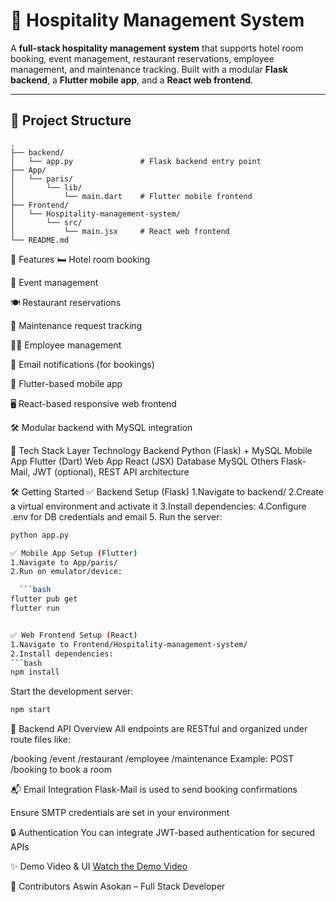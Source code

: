 # 🏨 Hospitality Management System

A **full-stack hospitality management system** that supports hotel room booking, event management, restaurant reservations, employee management, and maintenance tracking. Built with a modular **Flask backend**, a **Flutter mobile app**, and a **React web frontend**.

---

## 📁 Project Structure

```plaintext
.
├── backend/
│   └── app.py               # Flask backend entry point
├── App/
│   └── paris/
│       └── lib/
│           └── main.dart    # Flutter mobile frontend
├── Frontend/
│   └── Hospitality-management-system/
│       └── src/
│           └── main.jsx     # React web frontend
└── README.md
```

🚀 Features
  🛏️ Hotel room booking
  
  📅 Event management
  
  🍽️ Restaurant reservations
  
  🧹 Maintenance request tracking
  
  👨‍💼 Employee management
  
  📧 Email notifications (for bookings)
  
  📱 Flutter-based mobile app
  
  🖥️ React-based responsive web frontend
  
  🛠️ Modular backend with MySQL integration

🧠 Tech Stack
  Layer	Technology
  Backend	Python (Flask) + MySQL
  Mobile App	Flutter (Dart)
  Web App	React (JSX)
  Database	MySQL
  Others	Flask-Mail, JWT (optional), REST API architecture

🛠️ Getting Started
✅ Backend Setup (Flask)
  1.Navigate to backend/
  2.Create a virtual environment and activate it
  3.Install dependencies:
  4.Configure .env for DB credentials and email
  5. Run the server:
  ```bash
  python app.py

✅ Mobile App Setup (Flutter)
  1.Navigate to App/paris/
  2.Run on emulator/device:
  
    ```bash
  flutter pub get
  flutter run


✅ Web Frontend Setup (React)
  1.Navigate to Frontend/Hospitality-management-system/
  2.Install dependencies:
  ```bash
  npm install
  ```
  Start the development server:
  
  ```bash
  npm start
  ```


🧩 Backend API Overview
All endpoints are RESTful and organized under route files like:

/booking
/event
/restaurant
/employee
/maintenance
Example: POST /booking to book a room

📬 Email Integration
Flask-Mail is used to send booking confirmations

Ensure SMTP credentials are set in your environment

🔒 Authentication
You can integrate JWT-based authentication for secured APIs

✨ Demo Video & UI 
[Watch the Demo Video](https://drive.google.com/file/d/1KQLeWcc61L0FReqLQfV-EMo8kZkSjmG3/view?usp=sharing)

🤝 Contributors
Aswin Asokan – Full Stack Developer
